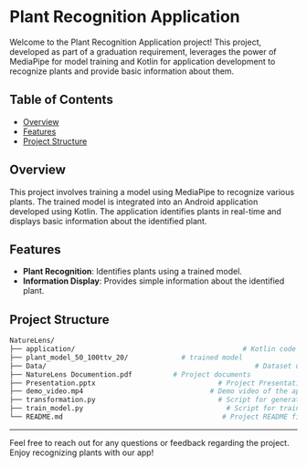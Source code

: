 # Plant Recognition Application

Welcome to the Plant Recognition Application project! This project, developed as part of a graduation requirement, leverages the power of MediaPipe for model training and Kotlin for application development to recognize plants and provide basic information about them.

## Table of Contents
- [Overview](#Overview)
- [Features](#features)
- [Project Structure](#project-structure)

## Overview

This project involves training a model using MediaPipe to recognize various plants. The trained model is integrated into an Android application developed using Kotlin. The application identifies plants in real-time and displays basic information about the identified plant. 

## Features

- **Plant Recognition**: Identifies plants using a trained model.
- **Information Display**: Provides simple information about the identified plant.

## Project Structure

```bash
NatureLens/
├── application/                                         # Kotlin code for the Android application
├── plant_model_50_100ttv_20/             # trained model
├── Data/                                                   # Dataset used
├── NatureLens Documention.pdf          # Project documents
├── Presentation.pptx                              # Project Presentation
├── demo_video.mp4                               # Demo video of the application
├── transformation.py                              # Script for generating images from dataset
├── train_model.py                                   # Script for training the model
└── README.md                                       # Project README file
```
---

Feel free to reach out for any questions or feedback regarding the project. Enjoy recognizing plants with our app!
